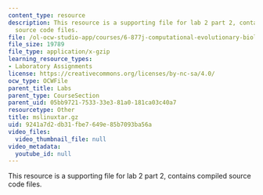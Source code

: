 ```yaml
---
content_type: resource
description: This resource is a supporting file for lab 2 part 2, contains compiled
  source code files.
file: /ol-ocw-studio-app/courses/6-877j-computational-evolutionary-biology-fall-2005/9241a7d2db31fbe7649e85b7093ba56a_mslinuxtar.gz
file_size: 19789
file_type: application/x-gzip
learning_resource_types:
- Laboratory Assignments
license: https://creativecommons.org/licenses/by-nc-sa/4.0/
ocw_type: OCWFile
parent_title: Labs
parent_type: CourseSection
parent_uid: 05bb9721-7533-33e3-81a0-181ca03c40a7
resourcetype: Other
title: mslinuxtar.gz
uid: 9241a7d2-db31-fbe7-649e-85b7093ba56a
video_files:
  video_thumbnail_file: null
video_metadata:
  youtube_id: null
---
```

This resource is a supporting file for lab 2 part 2, contains compiled source code files.